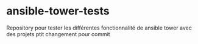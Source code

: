 # ansible-tower-tests
Repository pour tester les différentes fonctionnalité de ansible tower avec des projets
ptit changement pour commit
